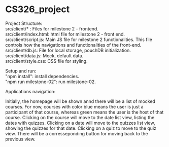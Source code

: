 # CS326_project
Project Structure: <br />
src/client/* : Files for milestone 2 - frontend. <br />
src/client/index.html: html file for milestone 2 - front end. <br />
src/client/script.js: Main JS file for milestone 2 functionalities. This file controls how the navigations and functionalities of the front-end. <br />
src/client/db.js: File for local storage, pouchDB initialization. <br />
src/client/data.js: Mock, default data. <br />
src/client/style.css: CSS file for styling. <br />

Setup and run: <br />
"npm install": install dependencies. <br />
"npm run milestone-02": run milestone-02. <br />

Applications navigation: <br />

Initially, the homepage will be shown annd there will be a list of mocked courses. For now, courses with color blue means the user is just a participant of that course, whereas green means the user is the host of that course.
Clicking on the course will move to the date list view, listing the dates with quizzes. Clicking on a date will move to the quizzes list view, showing the quizzes for that date. Clicking on a quiz to move to the quiz view. There will be a corresseponding button for moving back to the previous view. <br />
